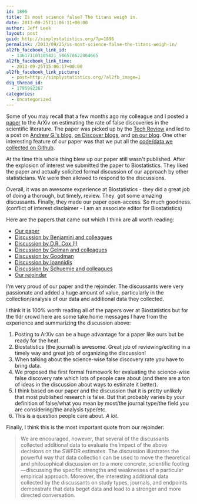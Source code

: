 ```yaml
---
id: 1896
title: Is most science false? The titans weigh in.
date: 2013-09-25T11:06:11+00:00
author: Jeff Leek
layout: post
guid: http://simplystatistics.org/?p=1896
permalink: /2013/09/25/is-most-science-false-the-titans-weigh-in/
al2fb_facebook_link_id:
  - 136171103105421_546578622064665
al2fb_facebook_link_time:
  - 2013-09-25T15:06:17+00:00
al2fb_facebook_link_picture:
  - post=http://simplystatistics.org/?al2fb_image=1
dsq_thread_id:
  - 1795992267
categories:
  - Uncategorized
---
```

Some of you may recall that a few months ago my colleague and I posted a [paper](http://arxiv.org/pdf/1301.3718.pdf) to the ArXiv on estimating the rate of false discoveries in the scientific literature. The paper was picked up by the [Tech Review](http://m.technologyreview.com/view/510126/the-statistical-puzzle-over-how-much-biomedical-research-is-wrong/) and led to a post on [Andrew G.'s blog](http://andrewgelman.com/2013/01/24/i-dont-believe-the-paper-empirical-estimates-suggest-most-published-medical-research-is-true-that-is-the-claim-may-very-well-be-true-but-im-not-at-all-convinced-by-the-analysis-being-used/), [on Discover blogs](http://blogs.discovermagazine.com/neuroskeptic/2013/01/24/is-medical-science-really-86-true/#.UkLqWWTXis0), and [on our blog](http://simplystatistics.org/2013/01/24/why-i-disagree-with-andrew-gelmans-critique-of-my-paper-about-the-rate-of-false-discoveries-in-the-medical-literature/). One other interesting feature of our paper was that we put all the [code/data we collected on Github](https://github.com/jtleek/swfdr).

At the time this whole thing blew up our paper still wasn't published. After the explosion of interest we submitted the paper to Biostatistics. They liked the paper and actually solicited formal discussion of our approach by other statisticians. We were then allowed to respond to the discussions.

Overall, it was an awesome experience at Biostatistics - they did a great job of doing a thorough, but timely, review. They  got some amazing discussants. Finally, they made our paper open-access. So much goodness. (conflict of interest disclaimer - I am an associate editor for Biostatistics)

Here are the papers that came out which I think are all worth reading:

  * [Our paper](http://biostatistics.oxfordjournals.org/content/early/2013/09/24/biostatistics.kxt007.full)
  * [Discussion by Benjamini and colleagues](http://biostatistics.oxfordjournals.org/content/early/2013/09/24/biostatistics.kxt032.full)
  * [Discussion by D.R. Cox (!)](http://biostatistics.oxfordjournals.org/content/early/2013/09/24/biostatistics.kxt033.full)
  * [Discussion by Gelman and colleagues](http://biostatistics.oxfordjournals.org/content/early/2013/09/24/biostatistics.kxt034.full)
  * [Discussion by Goodman](http://biostatistics.oxfordjournals.org/content/early/2013/09/24/biostatistics.kxt035.full)
  * [Discussion by Ioannidis](http://biostatistics.oxfordjournals.org/content/early/2013/09/24/biostatistics.kxt036.full)
  * [Discussion by Schuemie and colleagues](http://biostatistics.oxfordjournals.org/content/early/2013/09/24/biostatistics.kxt037.full)
  * [Our rejoinder](http://biostatistics.oxfordjournals.org/content/early/2013/09/24/biostatistics.kxt038.full)

I'm very proud of our paper and the rejoinder. The discussants were very passionate and added a huge amount of value, particularly in the collection/analysis of our data and additional data they collected.

I think it is 100% worth reading all of the papers over at Biostatistics but for the tldr crowd here are some take home messages I have from the experience and summarizing the discussion above:

  1. Posting to ArXiv can be a huge advantage for a paper like ours but be ready for the heat.
  2. Biostatistics (the journal) is awesome. Great job of reviewing/editing in a timely way and great job of organizing the discussion!
  3. When talking about the science-wise false discovery rate you have to bring data.
  4. We proposed the first formal framework for evaluating the science-wise false discovery rate which lots of people care about (and there are a ton of ideas in the discussion about ways to estimate it better).
  5. I think based on our paper and the discussion that it is pretty unlikely that most published research is false. But that probably varies by your definition of false/what you mean by most/the journal type/the field you are considering/the analysis type/etc.
  6. This is a question people care about. _A lot_.

Finally, I think this is the most important quote from our rejoinder:

> We are encouraged, however, that several of the discussants collected additional data to evaluate the impact of the above decisions on the SWFDR estimates. The discussion illustrates the powerful way that data collection can be used to move the theoretical and philosophical discussion on to a more concrete, scientific footing—discussing the specific strengths and weaknesses of a particular empirical approach. Moreover, the interesting additional data collected by the discussants on study types, journals, and endpoints demonstrate that data beget data and lead to a stronger and more directed conversation.